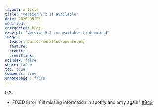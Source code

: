 ```yaml
---
layout: article
title: "Version 9.2 is available"
date: 2020-05-02
modified:
categories: blog
excerpt: "Version 9.2 is available to download"
image:
  teaser: bullet-workflow-update.png
  feature:
  credit:
  creditlink:
noindex: false
share: false
toc: true
comments: true
onhomepage : false
---
```


<a name="v9.2"></a>
9.2:

* <span class="badge danger">FIXED</span> Error "Fill missing information in spotify and retry again" [#349](https://github.com/vdesabou/alfred-spotify-mini-player/issues/349)

